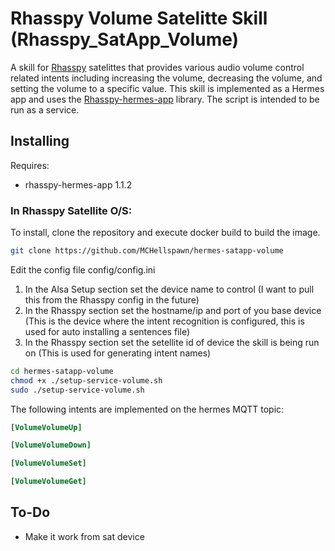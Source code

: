 # Rhasspy Volume Satelitte Skill (Rhasspy_SatApp_Volume)

A skill for [Rhasspy](https://github.com/rhasspy) satelittes that provides various audio volume control related intents including increasing the volume, decreasing the volume, and setting the volume to a specific value. This skill is implemented as a Hermes app and uses the [Rhasspy-hermes-app](https://github.com/rhasspy/rhasspy-hermes-app) library. The script is intended to be run as a service. 

## Installing

Requires:
* rhasspy-hermes-app 1.1.2

### In Rhasspy Satellite O/S:
To install, clone the repository and execute docker build to build the image.
```bash
git clone https://github.com/MCHellspawn/hermes-satapp-volume
```

Edit the config file config/config.ini
1. In the Alsa Setup section set the device name to control (I want to pull this from the Rhasspy config in the future)
2. In the Rhasspy section set the hostname/ip and port of you base device (This is the device where the intent recognition is configured, this is used for auto installing a sentences file)
3. In the Rhasspy section set the setellite id of device the skill is being run on (This is used for generating intent names)

```bash
cd hermes-satapp-volume
chmod +x ./setup-service-volume.sh
sudo ./setup-service-volume.sh
```

The following intents are implemented on the hermes MQTT topic:

```ini
[VolumeVolumeUp]

[VolumeVolumeDown]

[VolumeVolumeSet]

[VolumeVolumeGet]
```

## To-Do

* Make it work from sat device
